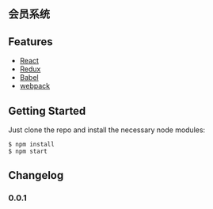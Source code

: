 ## 会员系统

## Features

- [React](https://facebook.github.io/react/)
- [Redux](https://github.com/reactjs/redux)
- [Babel](https://babeljs.io/)
- [webpack](https://webpack.github.io/)

## Getting Started

Just clone the repo and install the necessary node modules:

```shell
$ npm install
$ npm start
```

## Changelog

### 0.0.1
